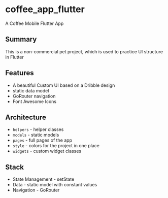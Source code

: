 # coffee_app_flutter

A Coffee Mobile Flutter App

## Summary

This is a non-commercial pet project, which is used to practice UI structure in Flutter

## Features
- A beautiful Custom UI based on a Dribble design
- static data model
- GoRouter navigation
- Font Awesome Icons

## Architecture

- `helpers` - helper classes
- `models` - static models
- `pages` - full pages of the app
- `style` - colors for the project in one place
- `widgets` - custom widget classes

## Stack

- State Management - setState
- Data - static model with constant values
- Navigation - GoRouter